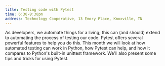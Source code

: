 ```yaml
---
title: Testing code with Pytest
time: 6:30-8:30pm
address: Technology Cooperative, 13 Emory Place, Knoxville, TN
---
```


As developers, we automate things for a living; this can (and should) extend to automating the process of testing our code. Pytest offers several powerful features to help you do this. This month we will look at how automated testing can work in Python, how Pytest can help, and how it compares to Python's built-in unittest framework. We'll also present some tips and tricks for using Pytest.
